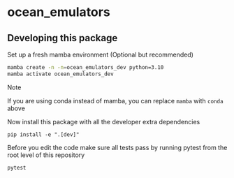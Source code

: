# ocean_emulators

## Developing this package

Set up a fresh mamba environment (Optional but recommended)

```bash
mamba create -n -n=ocean_emulators_dev python=3.10
mamba activate ocean_emulators_dev
```

>[!NOTE]
> If you are using conda instead of mamba, you can replace `mamba` with `conda` above

Now install this package with all the developer extra dependencies

```
pip install -e ".[dev]"
```

Before you edit the code make sure all tests pass by running pytest from the root level of this repository
```
pytest
```
